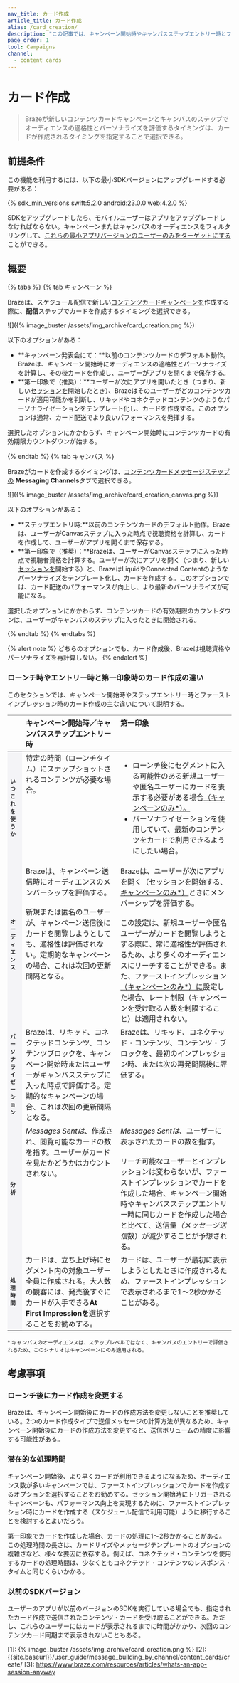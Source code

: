 ```yaml
---
nav_title: カード作成
article_title: カード作成
alias: /card_creation/
description: "この記事では、キャンペーン開始時やキャンバスステップエントリー時とファーストインプレッション時のコンテンツカード作成の違いについて説明する。"
page_order: 1
tool: Campaigns
channel:
  - content cards
---
```


# カード作成

> Brazeが新しいコンテンツカードキャンペーンとキャンバスのステップでオーディエンスの適格性とパーソナライズを評価するタイミングは、カードが作成されるタイミングを指定することで選択できる。

## 前提条件

この機能を利用するには、以下の最小SDKバージョンにアップグレードする必要がある：

{% sdk_min_versions swift:5.2.0 android:23.0.0 web:4.2.0 %}

SDKをアップグレードしたら、モバイルユーザーはアプリをアップグレードしなければならない。キャンペーンまたはキャンバスのオーディエンスをフィルタリングして、[これらの最小アプリバージョンのユーザーのみをターゲットにする]({{site.baseurl}}/user_guide/engagement_tools/campaigns/ideas_and_strategies/new_features/#filtering-by-most-recent-app-versions)ことができる。

## 概要

{% tabs %}
{% tab キャンペーン %}

Brazeは、スケジュール配信で新しい[コンテンツカードキャンペーンを]({{site.baseurl}}/user_guide/message_building_by_channel/content_cards/create/)作成する際に、**配信**ステップでカードを作成するタイミングを選択できる。

![]({% image_buster /assets/img_archive/card_creation.png %})

以下のオプションがある：

- **キャンペーン発表会にて：**以前のコンテンツカードのデフォルト動作。Brazeは、キャンペーン開始時にオーディエンスの適格性とパーソナライズを計算し、その後カードを作成し、ユーザーがアプリを開くまで保存する。 
- **第一印象で（推奨）：**ユーザーが次にアプリを開いたとき（つまり、新しい[セッションを](https://www.braze.com/resources/articles/whats-an-app-session-anyway)開始したとき）、Brazeはそのユーザーがどのコンテンツカードが適用可能かを判断し、リキッドやコネクテッドコンテンツのようなパーソナライゼーションをテンプレート化し、カードを作成する。このオプションは通常、カード配送でより良いパフォーマンスを発揮する。

選択したオプションにかかわらず、キャンペーン開始時にコンテンツカードの有効期限カウントダウンが始まる。

{% endtab %}
{% tab キャンバス %}

Brazeがカードを作成するタイミングは、[コンテンツカードメッセージステップの]({{site.baseurl}}/user_guide/engagement_tools/canvas/canvas_components/message_step/) **Messaging Channels**タブで選択できる。

![]({% image_buster /assets/img_archive/card_creation_canvas.png %})

以下のオプションがある：

- **ステップエントリ時:**以前のコンテンツカードのデフォルト動作。Brazeは、ユーザーがCanvasステップに入った時点で視聴資格を計算し、カードを作成して、ユーザーがアプリを開くまで保存する。
- **第一印象で（推奨）：**Brazeは、ユーザーがCanvasステップに入った時点で視聴者資格を計算する。ユーザーが次にアプリを開く（つまり、新しい[セッションを](https://www.braze.com/resources/articles/whats-an-app-session-anyway)開始する）と、BrazeはLiquidやConnected Contentのようなパーソナライズをテンプレート化し、カードを作成する。このオプションでは、カード配送のパフォーマンスが向上し、より最新のパーソナライズが可能になる。

選択したオプションにかかわらず、コンテンツカードの有効期限のカウントダウンは、ユーザーがキャンバスのステップに入ったときに開始される。

{% endtab %}
{% endtabs %}

{% alert note %}
どちらのオプションでも、カード作成後、Brazeは視聴資格やパーソナライズを再計算しない。
{% endalert %}

### ローンチ時やエントリー時と第一印象時のカード作成の違い

このセクションでは、キャンペーン開始時やステップエントリー時とファーストインプレッション時のカード作成の主な違いについて説明する。

<style type="text/css">
.tg td{word-break:normal;}
.tg th{word-break:normal;}
.leftHeader{font-size: 12px; font-weight: bold; background-color: #f4f4f7; text-transform: uppercase; color: #212123; font-family: "Sailec W00 Bold",Arial,Helvetica,sans-serif;}
.tg .tg-0pky{border-color:inherit;text-align:left;vertical-align:top}
</style>
<table class="tg">
<thead>
  <tr>
    <th class="tg-0pky"></th>
    <th class="tg-0pky">キャンペーン開始時／キャンバスステップエントリー時</th>
    <th class="tg-0pky">第一印象</th>
  </tr>
</thead>
<tbody>
  <tr>
    <td class="leftHeader">いつこれを使うか</td>
    <td class="tg-0pky">特定の時間（ローンチタイム）にスナップショットされるコンテンツが必要な場合。</td>
    <td class="tg-0pky"><ul><li>ローンチ後にセグメントに入る可能性のある新規ユーザーや匿名ユーザーにカードを表示する必要がある場合<a href="#campaign_note">（キャンペーンのみ*）。</a></li><li>パーソナライゼーションを使用していて、最新のコンテンツをカードで利用できるようにしたい場合。</li></ul></td>
  </tr>
  <tr>
    <td class="leftHeader">オーディエンス</td>
    <td class="tg-0pky">Brazeは、キャンペーン送信時にオーディエンスのメンバーシップを評価する。<br><br>新規または匿名のユーザーが、キャンペーン送信後にカードを閲覧しようとしても、適格性は評価されない。定期的なキャンペーンの場合、これは次回の更新間隔となる。</td>
    <td class="tg-0pky">Brazeは、ユーザーが次にアプリを開く（セッションを開始する、<a href="#campaign_note">キャンペーンのみ*）</a>ときにメンバーシップを評価する。<br><br> この設定は、新規ユーザーや匿名ユーザーがカードを閲覧しようとする際に、常に適格性が評価されるため、より多くのオーディエンスにリーチすることができる。また、ファーストインプレッション<a href="#campaign_note">（キャンペーンのみ*）に</a>設定した場合、レート制限（キャンペーンを受け取る人数を制限すること）は適用されない。</td>
  </tr>
  <tr>
    <td class="leftHeader">パーソナライゼーション</td>
    <td class="tg-0pky">Brazeは、リキッド、コネクテッドコンテンツ、コンテンツブロックを、キャンペーン開始時またはユーザーがキャンバスステップに入った時点で評価する。定期的なキャンペーンの場合、これは次回の更新間隔となる。</td>
    <td class="tg-0pky">Brazeは、リキッド、コネクテッド・コンテンツ、コンテンツ・ブロックを、最初のインプレッション時、または次の再発間隔後に評価する。</td>
  </tr>
  <tr>
    <td class="leftHeader">分析</td>
    <td class="tg-0pky"><em>Messages Sentは</em>、作成され、閲覧可能なカードの数を指す。ユーザーがカードを見たかどうかはカウントされない。</td>
    <td class="tg-0pky"><em>Messages Sentは</em>、ユーザーに表示されたカードの数を指す。<br><br>リーチ可能なユーザーとインプレッションは変わらないが、ファーストインプレッションでカードを作成した場合、キャンペーン開始時やキャンバスステップエントリー時に同じカードを作成した場合と比べて、送信量<em>（メッセージ送信</em>数）が減少することが予想される。</td>
  </tr>
  <tr>
    <td class="leftHeader">処理時間</td>
    <td class="tg-0pky">カードは、立ち上げ時にセグメント内の対象ユーザー全員に作成される。大人数の観客には、発売後すぐにカードが入手できる<b>At First Impressionを</b>選択することをお勧めする。</td>
    <td class="tg-0pky">カードは、ユーザーが最初に表示しようとしたときに作成されるため、ファーストインプレッションで表示されるまで1～2秒かかることがある。</td>
  </tr>
</tbody>
</table>

<p id="campaign_note"><sup>* キャンバスのオーディエンスは、ステップレベルではなく、キャンバスのエントリーで評価されるため、このシナリオはキャンペーンにのみ適用される。</sup></p>

## 考慮事項

### ローンチ後にカード作成を変更する

Brazeは、キャンペーン開始後にカードの作成方法を変更しないことを推奨している。2つのカード作成タイプで送信メッセージの計算方法が異なるため、キャンペーン開始後にカードの作成方法を変更すると、送信ボリュームの精度に影響する可能性がある。

### 潜在的な処理時間

キャンペーン開始後、より早くカードが利用できるようになるため、オーディエンス数が多いキャンペーンでは、ファーストインプレッションでカードを作成するオプションを選択することをお勧めする。セッション開始時にトリガーされるキャンペーンも、パフォーマンス向上を実現するために、ファーストインプレッション時にカードを作成する（スケジュール配信で利用可能）ように移行することを検討するとよいだろう。

第一印象でカードを作成した場合、カードの処理に1～2秒かかることがある。この処理時間の長さは、カードサイズやメッセージテンプレートのオプションの複雑さなど、様々な要因に依存する。例えば、コネクテッド・コンテンツを使用するカードの処理時間は、少なくともコネクテッド・コンテンツのレスポンス・タイムと同じくらいかかる。

### 以前のSDKバージョン

ユーザーのアプリが以前のバージョンのSDKを実行している場合でも、指定されたカード作成で送信されたコンテンツ・カードを受け取ることができる。ただし、これらのユーザーにはカードが表示されるまでに時間がかかり、次回のコンテンツカード同期まで表示されないこともある。

[1]: {% image_buster /assets/img_archive/card_creation.png %}
[2]: {{site.baseurl}}/user_guide/message_building_by_channel/content_cards/create/
[3]: https://www.braze.com/resources/articles/whats-an-app-session-anyway
